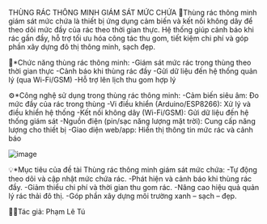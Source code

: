 THÙNG RÁC THÔNG MINH GIÁM SÁT MỨC CHỨA
📝Thùng rác thông minh giám sát mức chứa là thiết bị ứng dụng cảm biến và kết nối không dây để theo dõi mức đầy của rác theo thời gian thực. Hệ thống giúp cảnh báo khi rác gần đầy, hỗ trợ tối ưu hóa công tác thu gom, tiết kiệm chi phí và góp phần xây dựng đô thị thông minh, sạch đẹp.

🧠*Chức năng thùng rác thông minh:
-Giám sát mức rác trong thùng theo thời gian thực
-Cảnh báo khi thùng rác đầy
-Gửi dữ liệu đến hệ thống quản lý (qua Wi-Fi/GSM)
-Hỗ trợ lên lịch thu gom hợp lý

⚙️*Công nghệ sử dụng trong thùng rác thông minh:
-Cảm biến siêu âm: Đo mức đầy của rác trong thùng
-Vi điều khiển (Arduino/ESP8266): Xử lý và điều khiển hệ thống
-Kết nối không dây (Wi-Fi/GSM): Gửi dữ liệu đến hệ thống giám sát
-Nguồn điện (pin/sạc năng lượng mặt trời): Cung cấp năng lượng cho thiết bị
-Giao diện web/app: Hiển thị thông tin mức rác và cảnh báo

![image](https://github.com/user-attachments/assets/2809766f-71c9-48da-a528-b277fefdf231)

💡*Mục tiêu của đề tài Thùng rác thông minh giám sát mức chứa:
-Tự động theo dõi và cập nhật mức chứa rác.
-Phát hiện và cảnh báo khi thùng rác đầy.
-Giảm thiểu chi phí và thời gian thu gom rác.
-Nâng cao hiệu quả quản lý rác thải đô thị.
-Góp phần xây dựng môi trường xanh – sạch – đẹp.

👨‍💻Tác giả: Phạm Lê Tú
